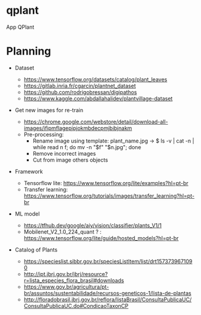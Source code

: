 # qplant
App QPlant

# Planning 

- Dataset
  - https://www.tensorflow.org/datasets/catalog/plant_leaves
  - https://gitlab.inria.fr/cgarcin/plantnet_dataset
  - https://github.com/rodrigobressan/digipathos
  - https://www.kaggle.com/abdallahalidev/plantvillage-dataset

- Get new images for re-train
  - https://chrome.google.com/webstore/detail/download-all-images/ifipmflagepipjokmbdecpmjbibjnakm
  - Pre-processing:
    - Rename image using template: plant_name.jpg -> $ ls -v | cat -n | while read n f; do mv -n "$f" "$n.jpg"; done 
    - Remove incorrect images
    - Cut from image others objects

- Framework
  - Tensorflow lite: https://www.tensorflow.org/lite/examples?hl=pt-br
  - Transfer learning: https://www.tensorflow.org/tutorials/images/transfer_learning?hl=pt-br

- ML model
  - https://tfhub.dev/google/aiy/vision/classifier/plants_V1/1
  - Mobilenet_V2_1.0_224_quant ? : https://www.tensorflow.org/lite/guide/hosted_models?hl=pt-br

- Catalog of Plants
  - https://specieslist.sibbr.gov.br/speciesListItem/list/drt1573739671090
  - http://ipt.jbrj.gov.br/jbrj/resource?r=lista_especies_flora_brasil#downloads
  - https://www.gov.br/agricultura/pt-br/assuntos/sustentabilidade/recursos-geneticos-1/lista-de-plantas
  - http://floradobrasil.jbrj.gov.br/reflora/listaBrasil/ConsultaPublicaUC/ConsultaPublicaUC.do#CondicaoTaxonCP
